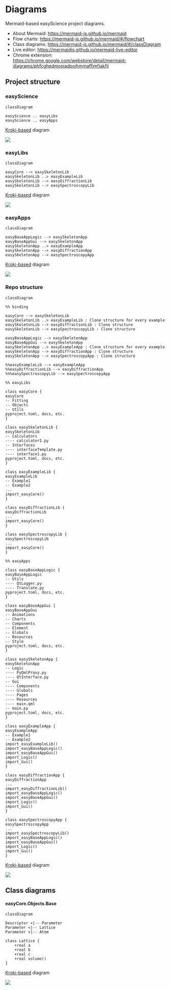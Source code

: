 # Diagrams

Mermaid-based easyScience project diagrams.

-   About Mermaid: <https://mermaid-js.github.io/mermaid>
-   Flow charts: <https://mermaid-js.github.io/mermaid/#/flowchart>
-   Class diagrams: <https://mermaid-js.github.io/mermaid/#/classDiagram>
-   Live editor: <https://mermaidjs.github.io/mermaid-live-editor>
-   Chrome extension: <https://chrome.google.com/webstore/detail/mermaid-diagrams/phfcghedmopjadpojhmmaffjmfiakfil>

## Project structure

### easyScience

```mermaid
classDiagram

easyScience .. easyLibs
easyScience .. easyApps
```

[Kroki-based](https://kroki.io/) diagram

![](https://kroki.io/mermaid/svg/eNpLzkksLnbJTEwvSszl4kpNLK4MTs5MzUtOVdDTUwBxfTKTirGJOxYUFAMAnpAVfA==)

### easyLibs

```mermaid
classDiagram

easyCore --> easySkeletonLib
easySkeletonLib ..> easyExampleLib
easySkeletonLib --> easyDiffractionLib
easySkeletonLib --> easySpectroscopyLib
```

[Kroki-based](https://kroki.io/) diagram

![](https://kroki.io/mermaid/svg/eNpLzkksLnbJTEwvSszl4kpNLK50zi9KVdDVtVMAcYKzU3NSS_LzfDKTuND4Cnp6EDWuFYm5BTmp2JTAjHHJTEsrSkwuycRuEty2gtTkkqL84uT8gkqgOAAZtjhx)

### easyApps

```mermaid
classDiagram

easyBaseAppLogic --> easySkeletonApp
easyBaseAppGui --> easySkeletonApp
easySkeletonApp ..> easyExampleApp
easySkeletonApp --> easyDiffractionApp
easySkeletonApp --> easySpectroscopyApp
```

[Kroki-based](https://kroki.io/) diagram

![](https://kroki.io/mermaid/svg/eNpLzkksLnbJTEwvSszl4kpNLK50SixOdSwo8MlPz0xW0NW1UwAJBmen5qSW5OcBJZAVuZdm4lSCxFfQ04Ooca1IzC3IScWmBGaMS2ZaWlFickkmdpPgthWkJpcU5Rcn5xdUgtQBACpXSC8=)

### Repo structure

```mermaid
classDiagram

%% binding

easyCore --> easySkeletonLib
easySkeletonLib ..> easyExampleLib : Clone structure for every example
easySkeletonLib --> easyDiffractionLib : Clone structure
easySkeletonLib --> easySpectroscopyLib : Clone structure

easyBaseAppLogic --> easySkeletonApp
easyBaseAppGui --> easySkeletonApp
easySkeletonApp ..> easyExampleApp : Clone structure for every example
easySkeletonApp --> easyDiffractionApp : Clone structure
easySkeletonApp --> easySpectroscopyApp : Clone structure

%%easyExampleLib --> easyExampleApp
%%easyDiffractionLib --> easyDiffractionApp
%%%easySpectroscopyLib --> easySpectroscopyApp

%% easyLibs

class easyCore {
easyCore
-- Fitting
-- Objects
-- Utils
pyproject.toml, docs, etc.
}

class easySkeletonLib {
easySkeletonLib
-- Calculators
---- calculator1.py
-- Interfaces
---- interfaceTemplate.py
---- interface1.py
pyproject.toml, docs, etc.
}

class easyExampleLib {
easyExampleLib
-- Example1
-- Example2
...
import_easyCore()
}

class easyDiffractionLib {
easyDiffractionLib
...
import_easyCore()
}

class easySpectroscopyLib {
easySpectroscopyLib
...
import_easyCore()
}

%% easyApps

class easyBaseAppLogic {
easyBaseAppLogic
-- Utils
---- QtLogger.py
---- Translate.py
pyproject.toml, docs, etc.
}

class easyBaseAppGui {
easyBaseAppGui
-- Animations
-- Charts
-- Components
-- Element
-- Globals
-- Resources
-- Style
pyproject.toml, docs, etc.
}

class easySkeletonApp {
easySkeletonApp
-- Logic
---- PyQmlProxy.py
---- QtInterface.py
-- Gui
---- Components
---- Globals
---- Pages
---- Resources
---- main.qml
-- main.py
pyproject.toml, docs, etc.
}

class easyExampleApp {
easyExampleApp
-- Example1
-- Example2
import_easyExampleLib()
import_easyBaseAppLogic()
import_easyBaseAppGui()
import_Logic()
import_Gui()
}

class easyDiffractionApp {
easyDiffractionApp
...
import_easyDiffractionLib()
import_easyBaseAppLogic()
import_easyBaseAppGui()
import_Logic()
import_Gui()
}

class easySpectroscopyApp {
easySpectroscopyApp
...
import_easySpectroscopyLib()
import_easyBaseAppLogic()
import_easyBaseAppGui()
import_Logic()
import_Gui()
}
```

[Kroki-based](https://kroki.io/) diagram

![](https://kroki.io/mermaid/svg/eNq1VE1r3DAQvetX6LLQQtaQHnsopJs0FALNdtNz0SqzrlpZciW5xJj-92osf8iyDbuQ3mZGM0-jN2_EJbP2VrDcsIKQzYYehXoWKicEmK132gDdbj9QdA6_QILT6kEcSeLTLAs5dy-sKCVg6D3dSa2AWmcq7ioPdNKGwh8wNYWQNoPpr7oVp5Nh3IkQnkGtFh5K4M5oy3VZL1e2pR-ZhZuyfNC54LP3-YM46b4SqymRn1KAoUspwJoFChahVgtjCpYr_ZiTWfW1Y-9dTjKI5eZ87maJ_JWOWplh3OdYQjgqkA5qawbhke2WfhLOoRq9-eX408NYNL85IS0p69JojGVOF_KKPmturyg4npG_MWyskyZVDsLtmOSVZE4bRPcBPgSus7LGlM_KgTkxDl2G6P0n8IQxByEvPmlLz-0xmkVocQzg9Z13HdnvSJZlRBSlNu57T9mbt1PYZHwBeho8ByYdbMfiNLoO1I3bj34y7skSNrO9HAfd8rp3PpqDGYh-MkzZnvpzeY52ukmWHO-7UaJgSEwrs90PZoLgdtq_S4EK3p2Ewtto3kt9ZG2L9CtYXZmgEHpwtd_tSxWK69qki41wPSHefKz3hXw0-qUemNi7QZ6dXMNz0sYn_SIUy3s9x817t2BCZb8LSXr7cimPb4k-lTUpR7IZhe_FE8VjaSye-DeP8SQtnK2txthq8q8lip4uzv9tL_3F5yu30GCyka_f4T8jU9R2)

## Class diagrams

#### easyCore.Objects.Base

```mermaid
classDiagram

Descriptor <|-- Parameter
Parameter <|-- Lattice
Parameter <|-- Atom

class Lattice {
	+real a
	+real b
	+real c
	+real volume()
}
```

[Kroki-based](https://kroki.io/) diagram

![](https://kroki.io/mermaid/svg/eNpLzkksLnbJTEwvSszl4nJJLU4uyiwoyS9SsKnR1VUISAQKp5akFnHBWRAJn8SSkszkVHRhx5J8oCnJIDNhShSquTi1i1ITcxQSYYwkGCMZxijLzynNTdXQ5KrlAgDviC6W)
